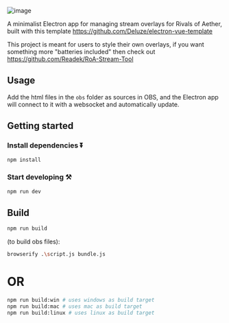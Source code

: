 ![image](https://user-images.githubusercontent.com/76669473/198209431-9a92774e-302c-48bf-93a3-fa2815821aef.png)

A minimalist Electron app for managing stream overlays for Rivals of Aether, built with this template https://github.com/Deluze/electron-vue-template

This project is meant for users to style their own overlays, if you want something more "batteries included" then check out https://github.com/Readek/RoA-Stream-Tool
## Usage

Add the html files in the `obs` folder as sources in OBS, and the Electron app will connect to it with a websocket and automatically update.

## Getting started


### Install dependencies ⏬

```bash
npm install
```

### Start developing ⚒️

```bash
npm run dev
```

## Build

```bash
npm run build 
```

(to build obs files):

```bash
browserify .\script.js bundle.js
```

# OR

```bash
npm run build:win # uses windows as build target
npm run build:mac # uses mac as build target
npm run build:linux # uses linux as build target
```
